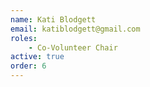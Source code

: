 ```yaml
---
name: Kati Blodgett
email: katiblodgett@gmail.com
roles:
    - Co-Volunteer Chair
active: true
order: 6
---
```

